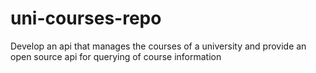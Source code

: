 # uni-courses-repo
Develop an api that manages the courses of a university and provide an open source api for querying of course information
